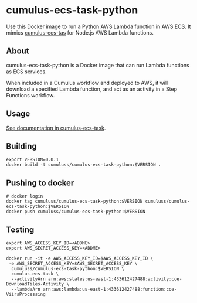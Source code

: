 # cumulus-ecs-task-python

Use this Docker image to run a Python AWS Lambda function in AWS [ECS](https://aws.amazon.com/ecs/). It mimics [cumulus-ecs-tas](https://github.com/cumulus-nasa/cumulus-ecs-task) for Node.js AWS Lambda functions.

## About

cumulus-ecs-task-python is a Docker image that can run Lambda functions as ECS services.

When included in a Cumulus workflow and deployed to AWS, it will download a specified Lambda function, and act as an activity in a Step Functions workflow.

## Usage

[See documentation in cumulus-ecs-task](https://github.com/cumulus-nasa/cumulus-ecs-task/blob/master/README.md#usage).

## Building

```
export VERSION=0.0.1
docker build -t cumuluss/cumulus-ecs-task-python:$VERSION .
```

## Pushing to docker

```
# docker login
docker tag cumuluss/cumulus-ecs-task-python:$VERSION cumuluss/cumulus-ecs-task-python:$VERSION
docker push cumuluss/cumulus-ecs-task-python:$VERSION
```

## Testing

```
export AWS_ACCESS_KEY_ID=<ADDME>
export AWS_SECRET_ACCESS_KEY=<ADDME>

docker run -it -e AWS_ACCESS_KEY_ID=$AWS_ACCESS_KEY_ID \
 -e AWS_SECRET_ACCESS_KEY=$AWS_SECRET_ACCESS_KEY \
  cumuluss/cumulus-ecs-task-python:$VERSION \
  cumulus-ecs-task \
  --activityArn arn:aws:states:us-east-1:433612427488:activity:cce-DownloadTiles-Activity \
  --lambdaArn arn:aws:lambda:us-east-1:433612427488:function:cce-ViirsProcessing
```
